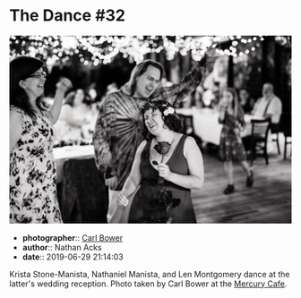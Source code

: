 # The Dance \#32

![Krista Stone-Manista, Nathaniel Manista, and Len Montgomery dance](assets/2019-06-29-set-4-the-dance-32.webp)

* **photographer**:: [Carl Bower](https://carlbowerphotos.com)
* **author**:: Nathan Acks
* **date**:: 2019-06-29 21:14:03

Krista Stone-Manista, Nathaniel Manista, and Len Montgomery dance at the latter's wedding reception. Photo taken by Carl Bower at the [Mercury Cafe](http://mercurycafe.com).
